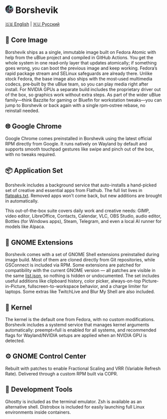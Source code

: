 # <img src="borshevik_logo.svg" alt="Logo" width="26"> Borshevik
[🇬🇧 English](README.md) | [🇷🇺 Русский](README.ru.md)

## 🌸 Core Image

Borshevik ships as a single, immutable image built on Fedora Atomic with help from the uBlue project and compiled in GitHub Actions. You get the whole system in one read‑only layer that updates atomically; if something goes wrong, you can boot the previous image and keep working. Fedora’s rapid package stream and SELinux safeguards are already there. Unlike stock Fedora, the base image also ships with the most‑used multimedia codecs, pre‑built by the uBlue team, so you can play media right after install. For NVIDIA GPUs a separate build includes the proprietary driver out of the box, so graphics work without extra steps. As part of the wider uBlue family—think Bazzite for gaming or Bluefin for workstation tweaks—you can jump to Borshevik or back again with a single rpm‑ostree rebase, no reinstall needed.

## 🌐 Google Chrome

Google Chrome comes preinstalled in Borshevik using the latest official RPM directly from Google. It runs natively on Wayland by default and supports smooth touchpad gestures like swipe and pinch out of the box, with no tweaks required.

## 📦 Application Set

Borshevik includes a background service that auto-installs a hand-picked set of creative and essential apps from Flathub. The full list lives in [flatpaks.txt](build_files/root/usr/share/app-choice-subscription/flatpaks.txt). Removed apps won’t come back, but new additions are brought in automatically.

This out-of-the-box suite covers daily work and creative needs: GIMP, video editor, LibreOffice, Contacts, Calendar, VLC, OBS Studio, audio editor, Bottles (for Windows apps), Steam, Telegram, and even a local AI runner for models like Alpaca.

## 🧩 GNOME Extensions

Borshevik comes with a set of GNOME Shell extensions preinstalled during image build. Most of them are cloned directly from Git repositories, while GSConnect is included via RPM. Some extensions are patched for compatibility with the current GNOME version — all patches are visible in the same [list.json](build_files/scripts/gs-extensions/list.json), so nothing is hidden or undocumented. The set includes useful additions like clipboard history, color picker, always-on-top Picture-in-Picture, fullscreen-to-workspace behavior, and a charge limiter for laptops. Some extras like TwitchLive and Blur My Shell are also included.

## 🧬 Kernel

The kernel is the default one from Fedora, with no custom modifications. Borshevik includes a systemd service that manages kernel arguments automatically: preempt=full is enabled for all systems, and recommended flags for Wayland/NVIDIA setups are applied when an NVIDIA GPU is detected.

## ⚙️ GNOME Control Center

Rebuilt with patches to enable Fractional Scaling and VRR (Variable Refresh Rate). Delivered through a custom RPM built via COPR.

## 🌱 Development Tools

Ghostty is included as the terminal emulator. Zsh is available as an alternative shell. Distrobox is included for easily launching full Linux environments inside containers.
